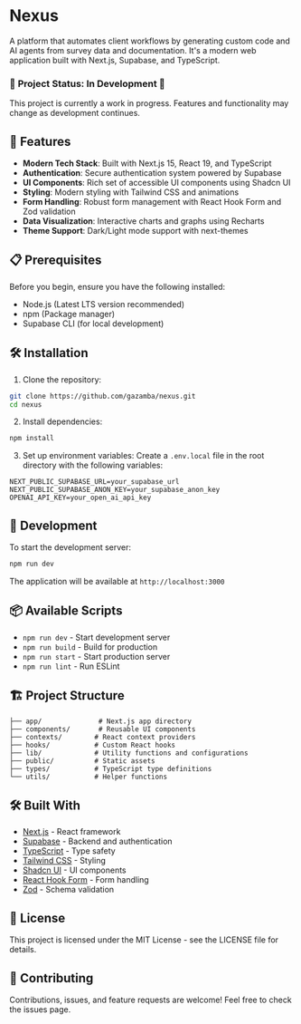 # Nexus

A platform that automates client workflows by generating custom code and AI agents from survey data and documentation. It's a modern web application built with Next.js, Supabase, and TypeScript.

### 🚧 **Project Status: In Development** 🚧

This project is currently a work in progress. Features and functionality may change as development continues.

## 🚀 Features

- **Modern Tech Stack**: Built with Next.js 15, React 19, and TypeScript
- **Authentication**: Secure authentication system powered by Supabase
- **UI Components**: Rich set of accessible UI components using Shadcn UI
- **Styling**: Modern styling with Tailwind CSS and animations
- **Form Handling**: Robust form management with React Hook Form and Zod validation
- **Data Visualization**: Interactive charts and graphs using Recharts
- **Theme Support**: Dark/Light mode support with next-themes

## 📋 Prerequisites

Before you begin, ensure you have the following installed:
- Node.js (Latest LTS version recommended)
- npm (Package manager)
- Supabase CLI (for local development)

## 🛠️ Installation

1. Clone the repository:
```bash
git clone https://github.com/gazamba/nexus.git
cd nexus
```

2. Install dependencies:
```bash
npm install
```

3. Set up environment variables:
Create a `.env.local` file in the root directory with the following variables:
```env
NEXT_PUBLIC_SUPABASE_URL=your_supabase_url
NEXT_PUBLIC_SUPABASE_ANON_KEY=your_supabase_anon_key
OPENAI_API_KEY=your_open_ai_api_key
```

## 🚀 Development

To start the development server:

```bash
npm run dev
```

The application will be available at `http://localhost:3000`

## 📦 Available Scripts

- `npm run dev` - Start development server
- `npm run build` - Build for production
- `npm run start` - Start production server
- `npm run lint` - Run ESLint

## 🏗️ Project Structure

```
├── app/              # Next.js app directory
├── components/       # Reusable UI components
├── contexts/        # React context providers
├── hooks/           # Custom React hooks
├── lib/             # Utility functions and configurations
├── public/          # Static assets
├── types/           # TypeScript type definitions
└── utils/           # Helper functions
```

## 🛠️ Built With

- [Next.js](https://nextjs.org/) - React framework
- [Supabase](https://supabase.com/) - Backend and authentication
- [TypeScript](https://www.typescriptlang.org/) - Type safety
- [Tailwind CSS](https://tailwindcss.com/) - Styling
- [Shadcn UI](https://www.radix-ui.com/) - UI components
- [React Hook Form](https://react-hook-form.com/) - Form handling
- [Zod](https://zod.dev/) - Schema validation

## 📝 License

This project is licensed under the MIT License - see the LICENSE file for details.

## 🤝 Contributing

Contributions, issues, and feature requests are welcome! Feel free to check the issues page.
